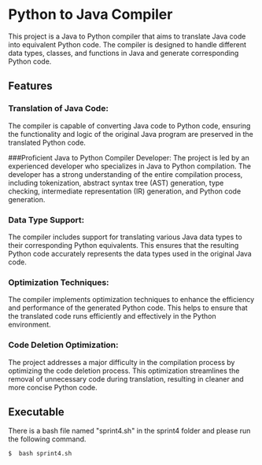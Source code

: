 # Python to Java Compiler

This project is a Java to Python compiler that aims to translate Java code into equivalent Python code. The compiler is designed to handle different data types, classes, and functions in Java and generate corresponding Python code.


##  Features

### Translation of Java Code: 
The compiler is capable of converting Java code to Python code, ensuring the functionality and logic of the original Java program are preserved in the translated Python code.

###Proficient Java to Python Compiler Developer: 
The project is led by an experienced developer who specializes in Java to Python compilation. The developer has a strong understanding of the entire compilation process, including tokenization, abstract syntax tree (AST) generation, type checking, intermediate representation (IR) generation, and Python code generation.

### Data Type Support: 
The compiler includes support for translating various Java data types to their corresponding Python equivalents. This ensures that the resulting Python code accurately represents the data types used in the original Java code.

### Optimization Techniques: 
The compiler implements optimization techniques to enhance the efficiency and performance of the generated Python code. This helps to ensure that the translated code runs efficiently and effectively in the Python environment.

### Code Deletion Optimization: 
The project addresses a major difficulty in the compilation process by optimizing the code deletion process. This optimization streamlines the removal of unnecessary code during translation, resulting in cleaner and more concise Python code.


## Executable 

There is a bash file named "sprint4.sh" in the sprint4 folder and please run the following command.

```python
$  bash sprint4.sh
```

